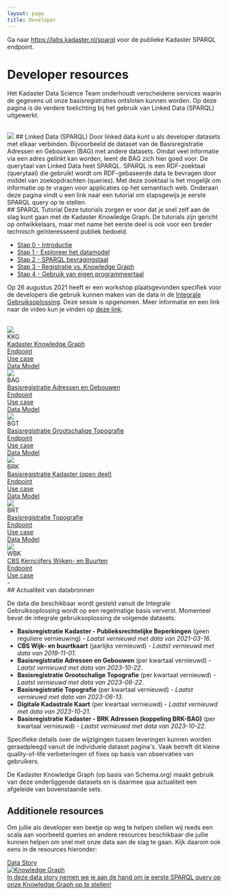 ```yaml
---
layout: page
title: Developer
---
```


<link rel="stylesheet" href="/assets/css/developer.css">

Ga naar <https://labs.kadaster.nl/sparql> voor de publieke Kadaster SPARQL endpoint.

# Developer resources

Het Kadaster Data Science Team onderhoudt verscheidene services waarin de gegevens uit onze basisregistraties ontsloten kunnen worden. Op deze pagina is de verdere toelichting bij het gebruik van Linked Data (SPARQL) uitgewerkt.

<br/>

<img class="developerpageIcon" src="/assets/images/linked-data_icon.png"> 
## Linked Data (SPARQL)
Door linked data kunt u als developer datasets met elkaar verbinden. Bijvoorbeeld de dataset van de Basisregistratie Adressen en Gebouwen (BAG) met andere datasets. Omdat veel informatie via een adres gelinkt kan worden, leent de BAG zich hier goed voor. De querytaal van Linked Data heet SPARQL. SPARQL is een RDF-zoektaal (querytaal) die gebruikt wordt om RDF-gebaseerde data te bevragen door middel van zoekopdrachten (queries). Met deze zoektaal is het mogelijk om informatie op te vragen voor applicaties op het semantisch web. Onderaan deze pagina vindt u een link naar een tutorial om stapsgewijs je eerste SPARQL query op te stellen.

<div class="textbox" markdown="1">
## SPARQL Tutorial
Deze tutorials zorgen er voor dat je snel zelf aan de slag kunt gaan met de Kadaster Knowledge Graph. De tutorials zijn gericht op ontwikkelaars, maar met name het eerste deel is ook voor een breder technisch geïnteresseerd publiek bedoeld.

- [Stap 0 - Introductie](/developer/sparql/tutorial/0-Introductie)
- [Stap 1 - Exploreer het datamodel](/developer/sparql/tutorial/1-Exploreer-het-datamodel)
- [Stap 2 - SPARQL bevragingstaal](/developer/sparql/tutorial/2-SPARQL)
- [Stap 3 - Registratie vs. Knowledge Graph](/developer/sparql/tutorial/3-Registratie-vs-Knowledge-Graph)
- [Stap 4 - Gebruik van eigen programmeertaal](/developer/sparql/tutorial/4-Gebruik-eigen-programmeertaal)
</div>

Op 26 augustus 2021 heeft er een workshop plaatsgevonden specifiek voor de developers die gebruik kunnen maken van de data in de [Integrale Gebruiksoplossing](/cases/integralegebruiksoplossing). Deze sessie is opgenomen. Meer informatie en een link naar de video kun je vinden op [deze link](https://www.geobasisregistraties.nl/basisregistraties/documenten/publicatie/2021/08/26/integrale-gebruiksoplossing-workshop-voor-developers).

<br/>

<div class="endpointContainer">
  <div class="endpointContainer_title mobileSpan">
    <img class="endpointContainerTitle_image" src="/assets/images/linked-data_icon.png">
    <div>
      <div class="endpointContainerTitle_maintext">KKG</div>
      <div class="endpointContainerTitle_subtext"><a href="https://data.labs.kadaster.nl/dst/kkg">Kadaster Knowledge Graph</a></div>
    </div>
  </div>
  <div class="endpointContainer_center"><a href="https://data.labs.kadaster.nl/dst/kkg/sparql">Endpoint</a></div>
  <div class="endpointContainer_center"><a href="https://data.labs.kadaster.nl/integrale-gebruiksoplossing-igo/-/stories/openbare-orde-en-veiligheid">Use case</a></div>
  <div class="endpointContainer_center"><a href="https://kadaster.wvr.io/kadaster-knowledge-graph">Data Model</a></div>
</div>

<div class="endpointContainer">
  <div class="endpointContainer_title mobileSpan">
    <img class="endpointContainerTitle_image" src="/assets/images/linked-data_icon.png">
    <div>
      <div class="endpointContainerTitle_maintext">BAG</div>
      <div class="endpointContainerTitle_subtext"><a href="https://bag2.basisregistraties.overheid.nl">Basisregistratie Adressen en Gebouwen</a></div>
    </div>
  </div>
  <div class="endpointContainer_center"><a href="https://bag2.basisregistraties.overheid.nl/sparql">Endpoint</a></div>
  <div class="endpointContainer_center"><a href="/cases/bag-ld">Use case</a></div>
  <div class="endpointContainer_center"><a href="https://kadaster.wvr.io/bag2-0">Data Model</a></div>
</div>

<div class="endpointContainer">
  <div class="endpointContainer_title mobileSpan">
    <img class="endpointContainerTitle_image" src="/assets/images/linked-data_icon.png">
    <div>
      <div class="endpointContainerTitle_maintext">BGT</div>
      <div class="endpointContainerTitle_subtext"><a href="https://bgt.basisregistraties.overheid.nl">Basisregistratie Grootschalige Topografie</a></div>
    </div>
  </div>
  <div class="endpointContainer_center"><a href="https://bgt.basisregistraties.overheid.nl/sparql">Endpoint</a></div>
  <div class="endpointContainer_center"><a href="/cases/bgt-ld">Use case</a></div>
  <div class="endpointContainer_center"><a href="https://kadaster.wvr.io/bgt">Data Model</a></div>
</div>

<div class="endpointContainer">
  <div class="endpointContainer_title mobileSpan">
    <img class="endpointContainerTitle_image" src="/assets/images/linked-data_icon.png">
    <div>
      <div class="endpointContainerTitle_maintext">BRK</div>
      <div class="endpointContainerTitle_subtext"><a href="https://data.labs.kadaster.nl/brk">Basisregistratie Kadaster (open deel)</a></div>
    </div>
  </div>
  <div class="endpointContainer_center"><a href="https://data.labs.kadaster.nl/brk/registratie/sparql">Endpoint</a></div>
  <div class="endpointContainer_center"><a href="/cases/brk-ld">Use case</a></div>
  <div class="endpointContainer_center"><a href="https://kadaster.wvr.io/brk-pb/home">Data Model</a></div>
</div>

<div class="endpointContainer">
  <div class="endpointContainer_title mobileSpan">
    <img class="endpointContainerTitle_image" src="/assets/images/linked-data_icon.png">
    <div>
      <div class="endpointContainerTitle_maintext">BRT</div>
      <div class="endpointContainerTitle_subtext"><a href="https://data.labs.kadaster.nl/brt/top10nl">Basisregistratie Topografie</a></div>
    </div>
  </div>
  <div class="endpointContainer_center"><a href="https://data.labs.kadaster.nl/brt/top10nl/sparql">Endpoint</a></div>
  <div class="endpointContainer_center"><a href="/cases/brt-ld">Use case</a></div>
  <div class="endpointContainer_center"><a href="https://kadaster.wvr.io/brt-ld">Data Model</a></div>
</div>

<div class="endpointContainer">
  <div class="endpointContainer_title mobileSpan">
    <img class="endpointContainerTitle_image" src="/assets/images/linked-data_icon.png">
    <div>
      <div class="endpointContainerTitle_maintext">WBK</div>
      <div class="endpointContainerTitle_subtext"><a href="https://data.labs.kadaster.nl/cbs/wbk/">CBS Kerncijfers Wijken- en Buurten</a></div>
    </div>
  </div>
  <div class="endpointContainer_center"><a href="https://data.labs.kadaster.nl/cbs/wbk/sparql">Endpoint</a></div>
  <div class="endpointContainer_center"><a href="https://data.labs.kadaster.nl/cbs/-/stories/cbs-kadaster">Use case</a></div>
  <div class="endpointContainer_center">-</div>
</div>

<div class="textbox" markdown="1">
## Actualiteit van databronnen

De data die beschikbaar wordt gesteld vanuit de Integrale Gebruiksoplossing wordt op een regelmatige basis ververst. Momenteel bevat de integrale gebruiksoplossing de volgende datasets:

- **Basisregistratie Kadaster - Publieksrechtelijke Beperkingen** (geen reguliere vernieuwing) - *Laatst vernieuwd met data van 2021-03-16*.
- **CBS Wijk- en buurtkaart** (jaarlijks vernieuwd) - *Laatst vernieuwd met data van 2019-11-01*.
- **Basisregistratie Adressen en Gebouwen** (per kwartaal vernieuwd) - *Laatst vernieuwd met data van 2023-10-22*.
- **Basisregistratie Grootschalige Topografie** (per kwartaal vernieuwd) - *Laatst vernieuwd met data van 2023-06-22*.
- **Basisregistratie Topografie** (per kwartaal vernieuwd) - *Laatst vernieuwd met data van 2023-06-13*.
- **Digitale Kadastrale Kaart** (per kwartaal vernieuwd) - *Laatst vernieuwd met data van 2023-10-21*.
- **Basisregistratie Kadaster - BRK Adressen (koppeling BRK-BAG)** (per kwartaal vernieuwd) - *Laatst vernieuwd met data van 2023-10-22*.

Specifieke details over de wijzigingen tussen leveringen kunnen worden geraadpleegd vanuit de individuele dataset pagina's. Vaak betreft dit kleine quality-of-life verbeteringen of fixes op basis van observaties van gebruikers.

De Kadaster Knowledge Graph (op basis van Schema.org) maakt gebruik van deze onderliggende datasets en is daarmee qua actualiteit een afgeleide van bovenstaande sets.

</div>

## Additionele resources

Om jullie als developer een beetje op weg te helpen stellen wij reeds een scala aan voorbeeld queries en andere resources beschikbaar die jullie kunnen helpen om snel met onze data aan de slag te gaan. Kijk daarom ook eens in de resources hieronder:

<div class="cards-wrapper">
  <a href="https://data.labs.kadaster.nl/dst/-/stories/algemene-queries-voor-kkg-gebruik">
  <div class="card">
    <div class="card-type">Data Story</div>
    <img class="card-image" src="/assets/images/knowledge_graph.png" alt="Knowledge Graph">
    <div class="card-description">In deze data story nemen we je aan de hand om je eerste SPARQL query op onze Knowledge Graph op te stellen!</div>
  </div>
  </a>
</div>
